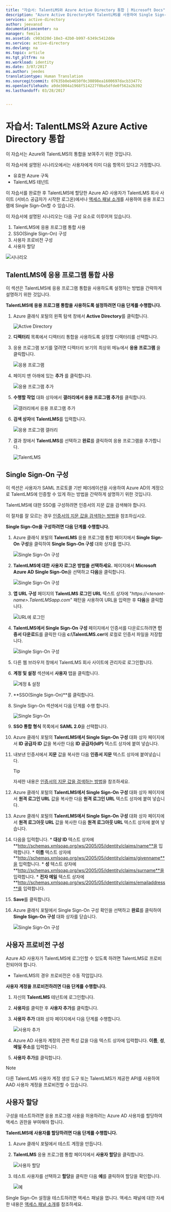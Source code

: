 ```yaml
---
title: "자습서: TalentLMS와 Azure Active Directory 통합 | Microsoft Docs"
description: "Azure Active Directory에서 TalentLMS를 사용하여 Single Sign-On, 자동화된 프로비전 등을 사용하도록 설정하는 방법을 알아봅니다."
services: active-directory
author: jeevansd
documentationcenter: na
manager: femila
ms.assetid: c903d20d-18e3-42b0-b997-6349c5412dde
ms.service: active-directory
ms.devlang: na
ms.topic: article
ms.tgt_pltfrm: na
ms.workload: identity
ms.date: 3/07/2017
ms.author: jeedes
translationtype: Human Translation
ms.sourcegitcommit: 07635b0eb4650f0c30898ea1600697dacb33477c
ms.openlocfilehash: a9de3004a1968f514227f0ba5dfde0f562a2b392
ms.lasthandoff: 03/28/2017


---
```

# <a name="tutorial-azure-active-directory-integration-with-talentlms"></a>자습서: TalentLMS와 Azure Active Directory 통합
이 자습서는 Azure와 TalentLMS의 통합을 보여주기 위한 것입니다.  

이 자습서에 설명된 시나리오에서는 사용자에게 이미 다음 항목이 있다고 가정합니다.

* 유효한 Azure 구독
* TalentLMS 테넌트

이 자습서를 완료한 후 TalentLMS에 할당한 Azure AD 사용자가 TalentLMS 회사 사이트 (서비스 공급자가 시작한 로그온)에서나 [액세스 패널 소개](active-directory-saas-access-panel-introduction.md)를 사용하여 응용 프로그램에 Single Sign-On할 수 있습니다.

이 자습서에 설명된 시나리오는 다음 구성 요소로 이루어져 있습니다.

1. TalentLMS에 응용 프로그램 통합 사용
2. SSO(Single Sign-On) 구성
3. 사용자 프로비전 구성
4. 사용자 할당

![시나리오](./media/active-directory-saas-talentlms-tutorial/IC777289.png "시나리오")

## <a name="enable-the-application-integration-for-talentlms"></a>TalentLMS에 응용 프로그램 통합 사용
이 섹션은 TalentLMS에 응용 프로그램 통합을 사용하도록 설정하는 방법을 간략하게 설명하기 위한 것입니다.

**TalentLMS에 응용 프로그램 통합을 사용하도록 설정하려면 다음 단계를 수행합니다.**

1. Azure 클래식 포털의 왼쪽 탐색 창에서 **Active Directory**를 클릭합니다.
   
    ![Active Directory](./media/active-directory-saas-talentlms-tutorial/IC700993.png "Active Directory")

2. **디렉터리** 목록에서 디렉터리 통합을 사용하도록 설정할 디렉터리를 선택합니다.

3. 응용 프로그램 보기를 열려면 디렉터리 보기의 최상위 메뉴에서 **응용 프로그램** 을 클릭합니다.
   
    ![응용 프로그램](./media/active-directory-saas-talentlms-tutorial/IC700994.png "응용 프로그램")

4. 페이지 맨 아래에 있는 **추가** 를 클릭합니다.
   
    ![응용 프로그램 추가](./media/active-directory-saas-talentlms-tutorial/IC749321.png "응용 프로그램 추가")

5. **수행할 작업** 대화 상자에서 **갤러리에서 응용 프로그램 추가**를 클릭합니다.
   
    ![갤러리에서 응용 프로그램 추가](./media/active-directory-saas-talentlms-tutorial/IC749322.png "갤러리에서 응용 프로그램 추가")

6. **검색 상자**에 **TalentLMS**를 입력합니다.
   
    ![응용 프로그램 갤러리](./media/active-directory-saas-talentlms-tutorial/IC777290.png "응용 프로그램 갤러리")

7. 결과 창에서 **TalentLMS**를 선택하고 **완료**를 클릭하여 응용 프로그램을 추가합니다.
   
   ![TalentLMS](./media/active-directory-saas-talentlms-tutorial/IC777291.png "TalentLMS")

## <a name="configure-single-sign-on"></a>Single Sign-On 구성
이 섹션은 사용자가 SAML 프로토콜 기반 페더레이션을 사용하여 Azure AD의 계정으로 TalentLMS에 인증할 수 있게 하는 방법을 간략하게 설명하기 위한 것입니다.

TalentLMS에 대한 SSO를 구성하려면 인증서의 지문 값을 검색해야 합니다.  

이 절차를 잘 모르는 경우 [인증서의 지문 값을 검색하는 방법](http://youtu.be/YKQF266SAxI)을 참조하십시오.

**Single Sign-On을 구성하려면 다음 단계를 수행합니다.**

1. Azure 클래식 포털의 **TalentLMS** 응용 프로그램 통합 페이지에서 **Single Sign-On 구성**을 클릭하여 **Single Sign-On 구성** 대화 상자를 엽니다.
   
    ![Single Sign-On 구성](./media/active-directory-saas-talentlms-tutorial/IC777292.png "Single Sign-On 구성")

2. **TalentLMS에 대한 사용자 로그온 방법을 선택하세요.** 페이지에서 **Microsoft Azure AD Single Sign-On**을 선택하고 **다음**을 클릭합니다.
   
    ![Single Sign-On 구성](./media/active-directory-saas-talentlms-tutorial/IC777293.png "Single Sign-On 구성")
3. **앱 URL 구성** 페이지의 **TalentLMS 로그인 URL** 텍스트 상자에 "*https://\<tenant-name\>.TalentLMSapp.com*" 패턴을 사용하여 URL을 입력한 후 **다음**을 클릭합니다.
   
    ![URL에 로그인](./media/active-directory-saas-talentlms-tutorial/IC777294.png "URL에 로그인")

4. **TalentLMS에서 Single Sign-On 구성** 페이지에서 인증서를 다운로드하려면 **인증서 다운로드**를 클릭한 다음 **c:\\TalentLMS.cer**에 로컬로 인증서 파일을 저장합니다.
   
    ![Single Sign-On 구성](./media/active-directory-saas-talentlms-tutorial/IC777295.png "Single Sign-On 구성")

5. 다른 웹 브라우저 창에서 TalentLMS 회사 사이트에 관리자로 로그인합니다.

6. **계정 및 설정** 섹션에서 **사용자** 탭을 클릭합니다.
   
    ![계정 & 설정](./media/active-directory-saas-talentlms-tutorial/IC777296.png "계정 & 설정")

7. **SSO(Single Sign-On)**를 클릭합니다.

8. Single Sign-On 섹션에서 다음 단계를 수행 합니다.
   
    ![Single Sign-On](./media/active-directory-saas-talentlms-tutorial/IC777297.png "Single Sign-On")   
  1. **SSO 통합 형식** 목록에서 **SAML 2.0**을 선택합니다.
  2. Azure 클래식 포털의 **TalentLMS에서 Single Sign-On 구성** 대화 상자 페이지에서 **ID 공급자 ID** 값을 복사한 다음 **ID 공급자(IdP)** 텍스트 상자에 붙여 넣습니다.
  3. 내보낸 인증서에서 **지문** 값을 복사한 다음 **인증서 지문** 텍스트 상자에 붙여넣습니다.
      
     >[!TIP]
     >자세한 내용은 [인증서의 지문 값을 검색하는 방법](http://youtu.be/YKQF266SAxI)을 참조하세요. 
     >    

  4. Azure 클래식 포털의 **TalentLMS에서 Single Sign-On 구성** 대화 상자 페이지에서 **원격 로그인 URL** 값을 복사한 다음 **원격 로그인 URL** 텍스트 상자에 붙여 넣습니다. 
  5. Azure 클래식 포털의 **TalentLMS에서 Single Sign-On 구성** 대화 상자 페이지에서 **원격 로그아웃 URL** 값을 복사한 다음 **원격 로그아웃 URL** 텍스트 상자에 붙여 넣습니다.
  6. 다음을 입력합니다. 
    * **대상 ID** 텍스트 상자에 **http://schemas.xmlsoap.org/ws/2005/05/identity/claims/name**을 입력합니다.
    * **이름** 텍스트 상자에 **http://schemas.xmlsoap.org/ws/2005/05/identity/claims/givenname**을 입력합니다.
    * **성** 텍스트 상자에 **http://schemas.xmlsoap.org/ws/2005/05/identity/claims/surname**을 입력합니다.
    * **전자 메일** 텍스트 상자에 **http://schemas.xmlsoap.org/ws/2005/05/identity/claims/emailaddress**를 입력합니다.
  7. **Save**를 클릭합니다.

9. Azure 클래식 포털에서 Single Sign-On 구성 확인을 선택하고 **완료**를 클릭하여 **Single Sign-On 구성** 대화 상자를 닫습니다.
   
    ![Single Sign-On 구성](./media/active-directory-saas-talentlms-tutorial/IC777298.png "Single Sign-On 구성")

## <a name="configure-user-provisioning"></a>사용자 프로비전 구성
Azure AD 사용자가 TalentLMS에 로그인할 수 있도록 하려면 TalentLMS로 프로비전되어야 합니다.  

* TalentLMS의 경우 프로비전은 수동 작업입니다.

**사용자 계정을 프로비전하려면 다음 단계를 수행합니다.**

1. 자신의 **TalentLMS** 테넌트에 로그인합니다.

2. **사용자**를 클릭한 후 **사용자 추가**를 클릭합니다.

3. **사용자 추가** 대화 상자 페이지에서 다음 단계를 수행합니다.
   
    ![사용자 추가](./media/active-directory-saas-talentlms-tutorial/IC777299.png "사용자 추가")   
  1. Azure AD 사용자 계정의 관련 특성 값을 다음 텍스트 상자에 입력합니다. **이름**, **성**, **메일 주소**를 입력합니다.
  2. **사용자 추가**를 클릭합니다.

>[!NOTE]
>다른 TalentLMS 사용자 계정 생성 도구 또는 TalentLMS가 제공한 API를 사용하여 AAD 사용자 계정을 프로비전할 수 있습니다.
>  

## <a name="assign-users"></a>사용자 할당
구성을 테스트하려면 응용 프로그램 사용을 허용하려는 Azure AD 사용자를 할당하여 액세스 권한을 부여해야 합니다.

**TalentLMS에 사용자를 할당하려면 다음 단계를 수행합니다.**

1. Azure 클래식 포털에서 테스트 계정을 만듭니다.

2. **TalentLMS** 응용 프로그램 통합 페이지에서 **사용자 할당**을 클릭합니다.
   
    ![사용자 할당](./media/active-directory-saas-talentlms-tutorial/IC777300.png "사용자 할당")

3. 테스트 사용자를 선택하고 **할당**을 클릭한 다음 **예**를 클릭하여 할당을 확인합니다.
   
    ![예](./media/active-directory-saas-talentlms-tutorial/IC767830.png "예")

Single Sign-On 설정을 테스트하려면 액세스 패널을 엽니다. 액세스 패널에 대한 자세한 내용은 [액세스 패널 소개](active-directory-saas-access-panel-introduction.md)를 참조하세요.


